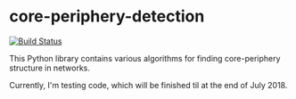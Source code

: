 # core-periphery-detection
[![Build Status](https://travis-ci.org/skojaku/cpalgorithm.svg?branch=master)](https://travis-ci.org/skojaku/cpalgorithm)

This Python library contains various algorithms for finding core-periphery structure in networks.

Currently, I'm testing code, which will be finished til at the end of July 2018.
